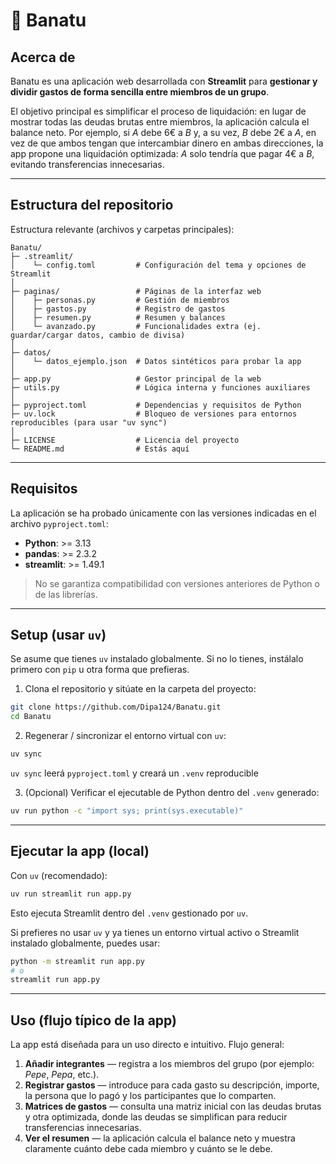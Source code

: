 # 🧮 Banatu

## Acerca de

Banatu es una aplicación web desarrollada con **Streamlit** para **gestionar y dividir gastos de forma sencilla entre 
miembros de un grupo**. 

El objetivo principal es simplificar el proceso de liquidación: en lugar de mostrar todas las deudas brutas entre 
miembros, la aplicación calcula el balance neto. Por ejemplo, si *A* debe 6€ a *B* y, a su vez, *B* debe 2€ a *A*, en 
vez de que ambos tengan que intercambiar dinero en ambas direcciones, la app propone una liquidación optimizada: *A* 
solo tendría que pagar 4€ a *B*, evitando transferencias innecesarias.

---

## Estructura del repositorio

Estructura relevante (archivos y carpetas principales):

```
Banatu/
├─ .streamlit/
│    └─ config.toml         # Configuración del tema y opciones de Streamlit
│
├─ paginas/                 # Páginas de la interfaz web
│    ├─ personas.py         # Gestión de miembros
│    ├─ gastos.py           # Registro de gastos
│    ├─ resumen.py          # Resumen y balances
│    └─ avanzado.py         # Funcionalidades extra (ej. guardar/cargar datos, cambio de divisa)
│
├─ datos/  
│    └─ datos_ejemplo.json  # Datos sintéticos para probar la app
│
├─ app.py                   # Gestor principal de la web
├─ utils.py                 # Lógica interna y funciones auxiliares
│
├─ pyproject.toml           # Dependencias y requisitos de Python
├─ uv.lock                  # Bloqueo de versiones para entornos reproducibles (para usar "uv sync")
│
├─ LICENSE                  # Licencia del proyecto
└─ README.md                # Estás aquí
```

---

## Requisitos

La aplicación se ha probado únicamente con las versiones indicadas en el archivo `pyproject.toml`:

- **Python**: >= 3.13  
- **pandas**: >= 2.3.2  
- **streamlit**: >= 1.49.1  

> No se garantiza compatibilidad con versiones anteriores de Python o de las librerías.

---

## Setup (usar `uv`)

Se asume que tienes `uv` instalado globalmente. Si no lo tienes, instálalo primero con `pip` u otra forma que prefieras.

1. Clona el repositorio y sitúate en la carpeta del proyecto:

```bash
git clone https://github.com/Dipa124/Banatu.git
cd Banatu
```

2. Regenerar / sincronizar el entorno virtual con `uv`:

```bash
uv sync
```

`uv sync` leerá `pyproject.toml` y creará un `.venv` reproducible

3. (Opcional) Verificar el ejecutable de Python dentro del `.venv` generado:

```bash
uv run python -c "import sys; print(sys.executable)"
```

---

## Ejecutar la app (local)

Con `uv` (recomendado):

```bash
uv run streamlit run app.py
```

Esto ejecuta Streamlit dentro del `.venv` gestionado por `uv`.

Si prefieres no usar `uv` y ya tienes un entorno virtual activo o Streamlit instalado globalmente, puedes usar:

```bash
python -m streamlit run app.py
# o
streamlit run app.py
```

---

## Uso (flujo típico de la app)

La app está diseñada para un uso directo e intuitivo. Flujo general:

1. **Añadir integrantes** — registra a los miembros del grupo (por ejemplo: *Pepe*, *Pepa*, etc.).  
2. **Registrar gastos** — introduce para cada gasto su descripción, importe, la persona que lo pagó y los participantes que lo comparten.  
3. **Matrices de gastos** — consulta una matriz inicial con las deudas brutas y otra optimizada, donde las deudas se simplifican para reducir transferencias innecesarias.  
4. **Ver el resumen** — la aplicación calcula el balance neto y muestra claramente cuánto debe cada miembro y cuánto se le debe.  
